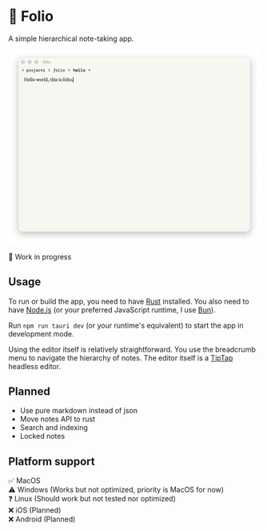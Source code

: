 # 📃 Folio

A simple hierarchical note-taking app.

![A screenshot of Folio](screenshot.png)

🚧 Work in progress

## Usage
To run or build the app, you need to have [Rust](https://www.rust-lang.org/tools/install) installed. You also need to have [Node.js](https://nodejs.org/en/download/) (or your preferred JavaScript runtime, I use [Bun](https://bun.sh/)).

Run `npm run tauri dev` (or your runtime's equivalent) to start the app in development mode.

Using the editor itself is relatively straightforward. You use the breadcrumb menu to navigate the hierarchy of notes. The editor itself is a [TipTap](https://tiptap.dev/) headless editor.

## Planned
- Use pure markdown instead of json
- Move notes API to rust
- Search and indexing
- Locked notes

## Platform support
✅ MacOS\
⚠️ Windows (Works but not optimized, priority is MacOS for now)\
❓ Linux (Should work but not tested nor optimized)\
❌ iOS (Planned)\
❌ Android (Planned)
